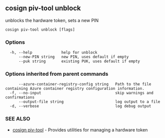## cosign piv-tool unblock

unblocks the hardware token, sets a new PIN

```
cosign piv-tool unblock [flags]
```

### Options

```
  -h, --help             help for unblock
      --new-PIN string   new PIN, uses default if empty
      --puk string       existing PUK, uses default if empty
```

### Options inherited from parent commands

```
      --azure-container-registry-config string   Path to the file containing Azure container registry configuration information.
  -f, --no-input                                 skip warnings and confirmations
      --output-file string                       log output to a file
  -d, --verbose                                  log debug output
```

### SEE ALSO

* [cosign piv-tool](cosign_piv-tool.md)	 - Provides utilities for managing a hardware token

